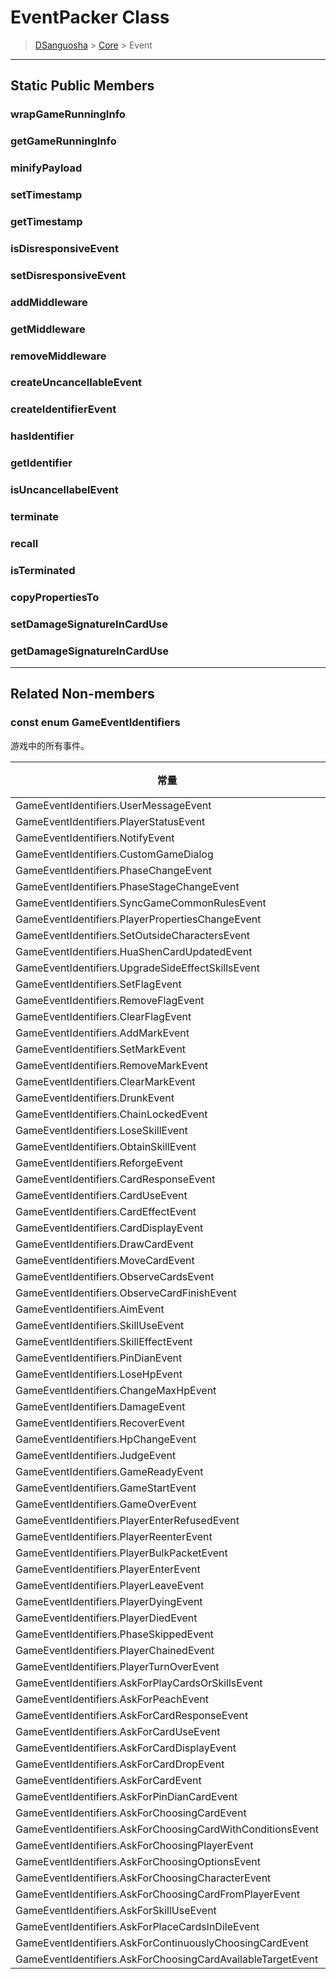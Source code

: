 # EventPacker Class

> [DSanguosha](../index.md) > [Core](./core_index.md) > Event

___

## Static Public Members

### wrapGameRunningInfo
### getGameRunningInfo
### minifyPayload
### setTimestamp
### getTimestamp
### isDisresponsiveEvent
### setDisresponsiveEvent
### addMiddleware
### getMiddleware
### removeMiddleware
### createUncancellableEvent
### createIdentifierEvent
### hasIdentifier
### getIdentifier
### isUncancellabelEvent
### terminate
### recall
### isTerminated
### copyPropertiesTo
### setDamageSignatureInCardUse
### getDamageSignatureInCardUse

___

## Related Non-members

### const enum GameEventIdentifiers

游戏中的所有事件。

| 常量                                                        | 值  | 描述 |
| ----------------------------------------------------------- | --- | ---- |
| GameEventIdentifiers.UserMessageEvent                       | 100 |
| GameEventIdentifiers.PlayerStatusEvent                      | 101 |
| GameEventIdentifiers.NotifyEvent                            | 102 |
| GameEventIdentifiers.CustomGameDialog                       | 103 |
| GameEventIdentifiers.PhaseChangeEvent                       | 104 |
| GameEventIdentifiers.PhaseStageChangeEvent                  | 105 |
| GameEventIdentifiers.SyncGameCommonRulesEvent               | 106 |
| GameEventIdentifiers.PlayerPropertiesChangeEvent            | 107 |
| GameEventIdentifiers.SetOutsideCharactersEvent              | 108 |
| GameEventIdentifiers.HuaShenCardUpdatedEvent                | 109 |
| GameEventIdentifiers.UpgradeSideEffectSkillsEvent           | 110 |
| GameEventIdentifiers.SetFlagEvent                           | 111 |
| GameEventIdentifiers.RemoveFlagEvent                        | 112 |
| GameEventIdentifiers.ClearFlagEvent                         | 113 |
| GameEventIdentifiers.AddMarkEvent                           | 114 |
| GameEventIdentifiers.SetMarkEvent                           | 115 |
| GameEventIdentifiers.RemoveMarkEvent                        | 116 |
| GameEventIdentifiers.ClearMarkEvent                         | 117 |
| GameEventIdentifiers.DrunkEvent                             | 118 |
| GameEventIdentifiers.ChainLockedEvent                       | 119 |
| GameEventIdentifiers.LoseSkillEvent                         | 120 |
| GameEventIdentifiers.ObtainSkillEvent                       | 121 |
| GameEventIdentifiers.ReforgeEvent                           | 122 |
| GameEventIdentifiers.CardResponseEvent                      | 123 |
| GameEventIdentifiers.CardUseEvent                           | 124 |
| GameEventIdentifiers.CardEffectEvent                        | 125 |
| GameEventIdentifiers.CardDisplayEvent                       | 126 |
| GameEventIdentifiers.DrawCardEvent                          | 127 |
| GameEventIdentifiers.MoveCardEvent                          | 128 |
| GameEventIdentifiers.ObserveCardsEvent                      | 129 |
| GameEventIdentifiers.ObserveCardFinishEvent                 | 130 |
| GameEventIdentifiers.AimEvent                               | 131 |
| GameEventIdentifiers.SkillUseEvent                          | 132 |
| GameEventIdentifiers.SkillEffectEvent                       | 133 |
| GameEventIdentifiers.PinDianEvent                           | 134 |
| GameEventIdentifiers.LoseHpEvent                            | 135 |
| GameEventIdentifiers.ChangeMaxHpEvent                       | 136 |
| GameEventIdentifiers.DamageEvent                            | 137 |
| GameEventIdentifiers.RecoverEvent                           | 138 |
| GameEventIdentifiers.HpChangeEvent                          | 139 |
| GameEventIdentifiers.JudgeEvent                             | 140 |
| GameEventIdentifiers.GameReadyEvent                         | 141 |
| GameEventIdentifiers.GameStartEvent                         | 142 |
| GameEventIdentifiers.GameOverEvent                          | 143 |
| GameEventIdentifiers.PlayerEnterRefusedEvent                | 144 |
| GameEventIdentifiers.PlayerReenterEvent                     | 145 |
| GameEventIdentifiers.PlayerBulkPacketEvent                  | 146 |
| GameEventIdentifiers.PlayerEnterEvent                       | 147 |
| GameEventIdentifiers.PlayerLeaveEvent                       | 148 |
| GameEventIdentifiers.PlayerDyingEvent                       | 149 |
| GameEventIdentifiers.PlayerDiedEvent                        | 150 |
| GameEventIdentifiers.PhaseSkippedEvent                      | 151 |
| GameEventIdentifiers.PlayerChainedEvent                     | 152 |
| GameEventIdentifiers.PlayerTurnOverEvent                    | 153 |
| GameEventIdentifiers.AskForPlayCardsOrSkillsEvent           | 154 |
| GameEventIdentifiers.AskForPeachEvent                       | 155 |
| GameEventIdentifiers.AskForCardResponseEvent                | 156 |
| GameEventIdentifiers.AskForCardUseEvent                     | 157 |
| GameEventIdentifiers.AskForCardDisplayEvent                 | 158 |
| GameEventIdentifiers.AskForCardDropEvent                    | 159 |
| GameEventIdentifiers.AskForCardEvent                        | 160 |
| GameEventIdentifiers.AskForPinDianCardEvent                 | 161 |
| GameEventIdentifiers.AskForChoosingCardEvent                | 162 |
| GameEventIdentifiers.AskForChoosingCardWithConditionsEvent  | 163 |
| GameEventIdentifiers.AskForChoosingPlayerEvent              | 164 |
| GameEventIdentifiers.AskForChoosingOptionsEvent             | 165 |
| GameEventIdentifiers.AskForChoosingCharacterEvent           | 166 |
| GameEventIdentifiers.AskForChoosingCardFromPlayerEvent      | 167 |
| GameEventIdentifiers.AskForSkillUseEvent                    | 168 |
| GameEventIdentifiers.AskForPlaceCardsInDileEvent            | 169 |
| GameEventIdentifiers.AskForContinuouslyChoosingCardEvent    | 170 |
| GameEventIdentifiers.AskForChoosingCardAvailableTargetEvent | 171 |
